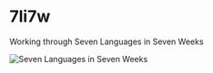 7li7w
=====

Working through Seven Languages in Seven Weeks  


 ![Seven Languages in Seven Weeks](http://imagery.pragprog.com/products/195/btlang.jpg)
